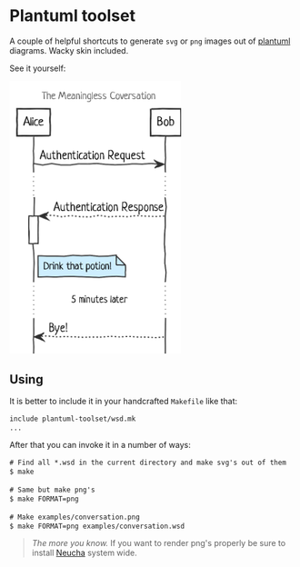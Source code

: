 # Plantuml toolset

A couple of helpful shortcuts to generate `svg` or `png` images out of [plantuml](http://plantuml.com) diagrams. Wacky skin included.

See it yourself:

<img src="examples/conversation.png" width="60%" />

## Using

It is better to include it in your handcrafted `Makefile` like that:

```
include plantuml-toolset/wsd.mk
...
```

After that you can invoke it in a number of ways:

```shell
# Find all *.wsd in the current directory and make svg's out of them
$ make

# Same but make png's
$ make FORMAT=png

# Make examples/conversation.png
$ make FORMAT=png examples/conversation.wsd
```

> _The more you know._ If you want to render png's properly be sure to install [Neucha](https://www.google.com/fonts/specimen/Neucha) system wide.
